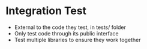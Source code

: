# Integration Test

- External to the code they test, in tests/ folder
- Only test code through its public interface
- Test multiple libraries to ensure they work together
